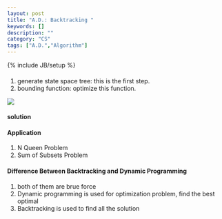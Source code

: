```yaml
---
layout: post
title: "A.D.: Backtracking "
keywords: []
description: ""
category: "CS"
tags: ["A.D.","Algorithm"]
---
```

{% include JB/setup %}





#### 
1. generate state space tree: this is the first step. 
2. bounding function: optimize this function.
<img src="{{IMAGE_PATH}}/computer-science-algorithm-design-backtracking.png">

#### solution






#### Application
1. N Queen Problem
2. Sum of Subsets Problem


#### Difference Between Backtracking and Dynamic Programming
1. both of them are brue force
2. Dynamic programming is used for optimization problem, find the best optimal
3. Backtracking is used to find all the solution
